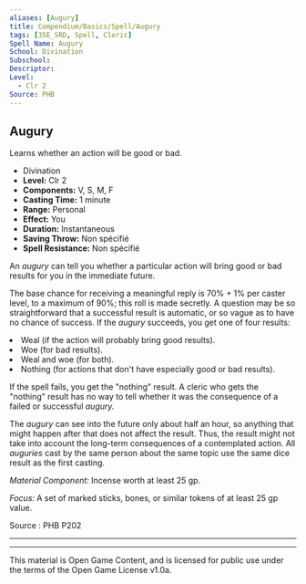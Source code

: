 ```yaml
---
aliases: [Augury]
title: Compendium/Basics/Spell/Augury
tags: [35E_SRD, Spell, Cleric]
Spell Name: Augury
School: Divination
Subschool: 
Descriptor: 
Level:
  - Clr 2
Source: PHB
---
```



## Augury

Learns whether an action will be good or bad.

*   Divination
*   **Level:** Clr 2
*   **Components:** V, S, M, F
*   **Casting Time:** 1 minute
*   **Range:** Personal
*   **Effect:** You
*   **Duration:** Instantaneous
*   **Saving Throw:** Non spécifié
*   **Spell Resistance:** Non spécifié

<p>An <i>augury</i> can tell you whether a particular action will bring good or bad results for you in the immediate future.</p><p>The base chance for receiving a meaningful reply is 70% + 1% per caster level, to a maximum of 90%; this roll is made secretly. A question may be so straightforward that a successful result is automatic, or so vague as to have no chance of success. If the <i>augury</i> succeeds, you get one of four results:</p><list> <li>Weal (if the action will probably bring good results).</li> <li>Woe (for bad results).</li> <li>Weal and woe (for both).</li> <li>Nothing (for actions that don't have especially good or bad results).</li> </list><p>If the spell fails, you get the "nothing" result. A cleric who gets the "nothing" result has no way to tell whether it was the consequence of a failed or successful <i>augury.</i></p><p>The <i>augury</i> can see into the future only about half an hour, so anything that might happen after that does not affect the result. Thus, the result might not take into account the long-term consequences of a contemplated action. All <i>auguries</i> cast by the same person about the same topic use the same dice result as the first casting.</p><p><i>Material Component:</i> Incense worth at least 25 gp.</p><p><i>Focus:</i> A set of marked sticks, bones, or similar tokens of at least 25 gp value.</p>

Source : PHB P202

---

---

This material is Open Game Content, and is licensed for public use under
the terms of the Open Game License v1.0a.
